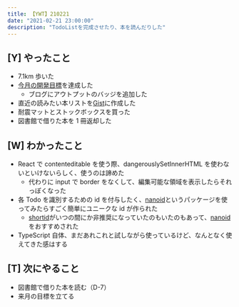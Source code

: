 ```yaml
---
title: 【YWT】210221
date: "2021-02-21 23:00:00"
description: "TodoListを完成させたり、本を読んだりした"
---
```


## [Y] やったこと

- 7.1km 歩いた
- [今月の開発目標](https://todolist.expfrom.me/)を達成した
  - ブログにアウトプットのバッジを追加した
- 直近の読みたい本リストを[Gist](https://gist.github.com/LeeDDHH/a55c1d8ed644de17e1cdae6cf621236e)に作成した
- 耐震マットとストックボックスを買った
- 図書館で借りた本を 1 冊返却した

## [W] わかったこと

- React で contenteditable を使う際、dangerouslySetInnerHTML を使わないといけないらしく、使うのは諦めた
  - 代わりに input で border をなくして、編集可能な領域を表示したらそれっぽくなった
- 各 Todo を識別するための id を付与したく、[nanoid](https://github.com/ai/nanoid)というパッケージを使ってみたらすごく簡単にユニークな id が作られた
  - [shortid](https://github.com/dylang/shortid)がいつの間にか非推奨になっていたのもいたのもあって、[nanoid](https://github.com/ai/nanoid)をおすすめされた
- TypeScript 自体、まだあれこれと試しながら使っているけど、なんとなく使えてきた感はする

## [T] 次にやること

- 図書館で借りた本を読む（D-7）
- 来月の目標を立てる
